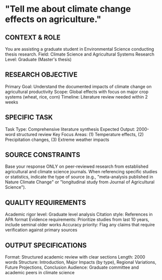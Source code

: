# "Tell me about climate change effects on agriculture."

## CONTEXT & ROLE
You are assisting a graduate student in Environmental Science conducting thesis research.
Field: Climate Science and Agricultural Systems
Research Level: Graduate (Master's thesis)

## RESEARCH OBJECTIVE
Primary Goal: Understand the documented impacts of climate change on agricultural productivity
Scope: Global effects with focus on major crop systems (wheat, rice, corn)
Timeline: Literature review needed within 2 weeks

## SPECIFIC TASK
Task Type: Comprehensive literature synthesis
Expected Output: 2000-word structured review
Key Focus Areas: (1) Temperature effects, (2) Precipitation changes, (3) Extreme weather impacts

## SOURCE CONSTRAINTS
Base your response ONLY on peer-reviewed research from established agricultural and climate science journals. When referencing specific studies or statistics, indicate the type of source (e.g., "meta-analysis published in Nature Climate Change" or "longitudinal study from Journal of Agricultural Science").

## QUALITY REQUIREMENTS
Academic rigor level: Graduate level analysis
Citation style: References in APA format
Evidence requirements: Prioritize studies from last 10 years, include seminal older works
Accuracy priority: Flag any claims that require verification against primary sources

## OUTPUT SPECIFICATIONS
Format: Structured academic review with clear sections
Length: 2000 words
Structure: Introduction, Major Impacts (by type), Regional Variations, Future Projections, Conclusion
Audience: Graduate committee and academic peers in climate science
